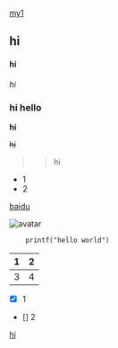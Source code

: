 
[my1](my1.md)

## hi
#### hi
*hi*
### <span id="jump1">hi hello</span>

**hi**

~~hi~~

>>hi

- 1
- 2

[baidu](http://baidu.com)

![avatar](https://image.baidu.com/search/detail?ct=503316480&z=0&ipn=d&word=%E8%BF%88%E5%B7%B4%E8%B5%AB%E5%9B%BE%E7%89%87%E5%A4%A7%E5%85%A8%E5%A4%A7%E5%9B%BE&step_word=&hs=2&pn=4&spn=0&di=27500&pi=0&rn=1&tn=baiduimagedetail&is=0%2C0&istype=0&ie=utf-8&oe=utf-8&in=&cl=2&lm=-1&st=undefined&cs=2637780597%2C3835593988&os=2513086469%2C776990774&simid=4157491033%2C727286084&adpicid=0&lpn=0&ln=917&fr=&fmq=1619592361624_R&fm=&ic=undefined&s=undefined&hd=undefined&latest=undefined&copyright=undefined&se=&sme=&tab=0&width=undefined&height=undefined&face=undefined&ist=&jit=&cg=&bdtype=0&oriquery=&objurl=https%3A%2F%2Fgimg2.baidu.com%2Fimage_search%2Fsrc%3Dhttp%3A%2F%2Fpic.wodingche.com%2Fcarimg%2Fgqsknwfny.jpeg%26refer%3Dhttp%3A%2F%2Fpic.wodingche.com%26app%3D2002%26size%3Df9999%2C10000%26q%3Da80%26n%3D0%26g%3D0n%26fmt%3Djpeg%3Fsec%3D1622184370%26t%3D5afc21be41308d94afc7888726dc1f93&fromurl=ippr_z2C%24qAzdH3FAzdH3Fooo_z%26e3Bo51tg2vij_z%26e3Bv54AzdH3Fvw6rtvAzdH3Ftuiu5uiz_z%26e3Bip4s&gsm=5&rpstart=0&rpnum=0&islist=&querylist=&force=undefined)



```
	printf("hello world")
```

|1|2|
|----|-----|
|3 |4   |

* [x] 1
* [] 2

[hi](#jump1)

